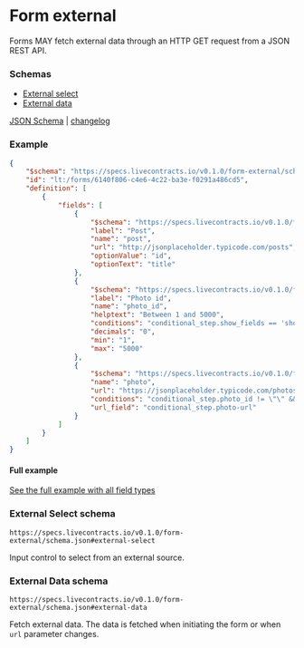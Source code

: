 # Form external

Forms MAY fetch external data through an HTTP GET request from a JSON REST API.

### Schemas

* [External select](#external-select-schema)
* [External data](#external-data-schema)

[JSON Schema](https://specs.livecontracts.io/v0.1.0/form-external/schema.json) | [changelog](changelog.md)

### Example

```json
{
    "$schema": "https://specs.livecontracts.io/v0.1.0/form-external/schema.json#",
    "id": "lt:/forms/6140f806-c4e6-4c22-ba3e-f0291a486cd5",
    "definition": [
        {
            "fields": [
                {
                    "$schema": "https://specs.livecontracts.io/v0.1.0/form-external/schema.json#external_select",
                    "label": "Post",
                    "name": "post",
                    "url": "http://jsonplaceholder.typicode.com/posts",
                    "optionValue": "id",
                    "optionText": "title"
                },
                {
                    "$schema": "https://specs.livecontracts.io/v0.1.0/form/schema.json#number",
                    "label": "Photo id",
                    "name": "photo_id",
                    "helptext": "Between 1 and 5000",
                    "conditions": "conditional_step.show_fields == 'show'",
                    "decimals": "0",
                    "min": "1",
                    "max": "5000"
                },
                {
                    "$schema": "https://specs.livecontracts.io/v0.1.0/form-external/schema.json#external_data",
                    "name": "photo",
                    "url": "https://jsonplaceholder.typicode.com/photos/{{ conditional_step.photo_id }}",
                    "conditions": "conditional_step.photo_id != \"\" && conditional_step.show_fields == 'show'",
                    "url_field": "conditional_step.photo-url"
                }
            ]
        }
    ]
}
```

#### Full example

[See the full example with all field types](example.md)

### External Select schema

`https://specs.livecontracts.io/v0.1.0/form-external/schema.json#external-select`

Input control to select from an external source.

### External Data schema

`https://specs.livecontracts.io/v0.1.0/form-external/schema.json#external-data`

Fetch external data. The data is fetched when initiating the form or when `url` parameter changes.

